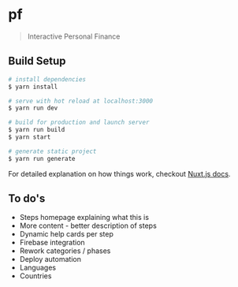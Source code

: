 # pf

> Interactive Personal Finance

## Build Setup

``` bash
# install dependencies
$ yarn install

# serve with hot reload at localhost:3000
$ yarn run dev

# build for production and launch server
$ yarn run build
$ yarn start

# generate static project
$ yarn run generate
```

For detailed explanation on how things work, checkout [Nuxt.js docs](https://nuxtjs.org).

## To do's

- Steps homepage explaining what this is
- More content - better description of steps
- Dynamic help cards per step
- Firebase integration
- Rework categories / phases
- Deploy automation
- Languages
- Countries
